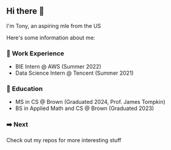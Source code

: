 ## Hi there 👋

I'm Tony, an aspiring mle from the US

Here's some information about me:

### 👔 Work Experience

* BIE Intern @ AWS (Summer 2022)
* Data Science Intern @ Tencent (Summer 2021)

### 📝 Education

* MS in CS @ Brown (Graduated 2024, Prof. James Tompkin)
* BS in Applied Math and CS @ Brown (Graduated 2023)

### ➡️ Next
Check out my repos for more interesting stuff

